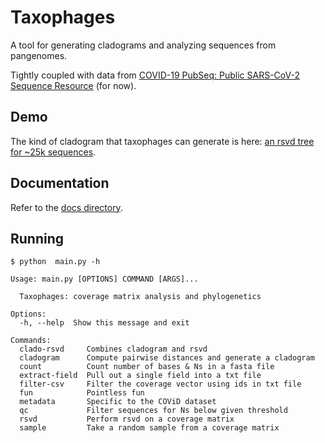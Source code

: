 # Taxophages
A tool for generating cladograms and analyzing sequences from pangenomes.

Tightly coupled with data from
[COVID-19 PubSeq: Public SARS-CoV-2 Sequence Resource](http://covid19.genenetwork.org/) (for now).

## Demo
The kind of cladogram that taxophages can generate is here: [an rsvd tree for ~25k sequences](https://urbanslug.github.io/taxophages/).

## Documentation 
Refer to the [docs directory](./docs).

## Running

```
$ python  main.py -h

Usage: main.py [OPTIONS] COMMAND [ARGS]...

  Taxophages: coverage matrix analysis and phylogenetics

Options:
  -h, --help  Show this message and exit

Commands:
  clado-rsvd     Combines cladogram and rsvd
  cladogram      Compute pairwise distances and generate a cladogram
  count          Count number of bases & Ns in a fasta file
  extract-field  Pull out a single field into a txt file
  filter-csv     Filter the coverage vector using ids in txt file
  fun            Pointless fun
  metadata       Specific to the COViD dataset
  qc             Filter sequences for Ns below given threshold
  rsvd           Perform rsvd on a coverage matrix
  sample         Take a random sample from a coverage matrix
```

